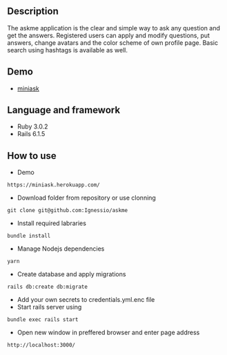 ## Description

  The askme application is the clear and simple way to ask any question and get the answers.
  Registered users can apply and modify questions, put answers, change avatars and the color scheme of own profile page.
  Basic search using hashtags is available as well.

## Demo

  - [miniask](https://miniask.herokuapp.com/)

## Language and framework
  * Ruby 3.0.2
  * Rails 6.1.5

## How to use

  * Demo
  ```
  https://miniask.herokuapp.com/
  ```
  * Download folder from repository or use clonning
  ```
  git clone git@github.com:Ignessio/askme
  ```
  * Install required labraries
  ```
  bundle install
  ```
  * Manage Nodejs dependencies
  ```
  yarn
  ```
  * Create database and apply migrations
  ```
  rails db:create db:migrate
  ```
  * Add your own secrets to credentials.yml.enc file
  * Start rails server using
  ```
  bundle exec rails start
  ```
  * Open new window in preffered browser and enter page address
  ```
  http://localhost:3000/
  ```
